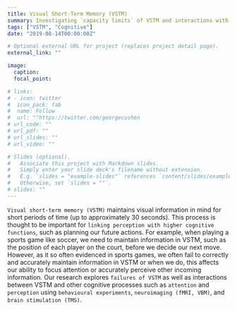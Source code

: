 ```yaml
---
title: Visual Short-Term Memory (VSTM)
summary: Investigating `capacity limits` of VSTM and interactions with `attention` and `perception`.
tags: ["VSTM", "Cognitive"]
date: "2019-08-14T00:00:00Z"

# Optional external URL for project (replaces project detail page).
external_link: ""

image:
  caption: 
  focal_point: 

# links:
# - icon: twitter
#  icon_pack: fab
#  name: Follow
#  url: ""https://twitter.com/georgecushen
# url_code: ""
# url_pdf: ""
# url_slides: ""
# url_video: ""

# Slides (optional).
#   Associate this project with Markdown slides.
#   Simply enter your slide deck's filename without extension.
#   E.g. `slides = "example-slides"` references `content/slides/example-slides.md`.
#   Otherwise, set `slides = ""`.
# slides: ""
---
```


`Visual short-term memory (VSTM)` maintains visual information in mind for short periods of time (up to approximately 30 seconds). This process is thought to be important for `linking perception with higher cognitive functions`, such as planning our future actions. For example, when playing a sports game like soccer, we need to maintain information in VSTM, such as the position of each player on the court, before we decide our next move. However, as it so often evidenced in sports games, we often fail to correctly and accurately maintain information in VSTM or when we do, this affects our ability to focus attention or accurately perceive other incoming information. 
Our research explores `failures of VSTM` as well as interactions between VSTM and other cognitive processes such as `attention` and `perception` using `behavioural experiments`, `neuroimaging (fMRI, VBM)`, and `brain stimulation (TMS)`.
